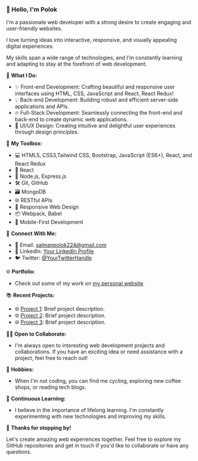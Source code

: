 ### 👋 Hello, I'm Polok

I'm a passionate web developer with a strong desire to create engaging and user-friendly websites.

 I love turning ideas into interactive, responsive, and visually appealing digital experiences. 

My skills span a wide range of technologies, and I'm constantly learning and adapting to stay at the forefront of web development.

🚀 **What I Do:**
- ✨ Front-end Development: Crafting beautiful and responsive user interfaces using HTML, CSS, JavaScript and React, React Redux! 
- 💡 Back-end Development: Building robust and efficient server-side applications and APIs.
- 🔥 Full-Stack Development: Seamlessly connecting the front-end and back-end to create dynamic web applications.
- 🎨 UI/UX Design: Creating intuitive and delightful user experiences through design principles.

🌟 **My Toolbox:**
- 💻 HTML5, CSS3,Tailwind CSS, Bootstrap, JavaScript (ES6+),  React,  and React Redux 
- 🎨 React 
- 🚀 Node.js, Express.js
- 🛠️ Git, GitHub
- 🗃️  MongoDB
- 🌐 RESTful APIs
- 🧰 Responsive Web Design
- 📦 Webpack, Babel
- 📱 Mobile-First Development

🔗 **Connect With Me:**
- 📧 Email: salmanpolok224@gmail.com
- 💼 LinkedIn: [Your LinkedIn Profile](https://www.linkedin.com/in/yourprofile)
- 🐦 Twitter: [@YourTwitterHandle](https://twitter.com/yourhandle)

🌐 **Portfolio:**
- Check out some of my work on [my personal website](https://www.yourwebsite.com).

📚 **Recent Projects:**
- 🌐 [Project 1](https://github.com/yourusername/project1): Brief project description.
- 🌐 [Project 2](https://github.com/yourusername/project2): Brief project description.
- 🌐 [Project 3](https://github.com/yourusername/project3): Brief project description.

👨‍💻 **Open to Collaborate:**
- I'm always open to interesting web development projects and collaborations. If you have an exciting idea or need assistance with a project, feel free to reach out!

🚴 **Hobbies:**
- When I'm not coding, you can find me cycling, exploring new coffee shops, or reading tech blogs.

📖 **Continuous Learning:**
- I believe in the importance of lifelong learning. I'm constantly experimenting with new technologies and improving my skills.

🙏 **Thanks for stopping by!**

Let's create amazing web experiences together. Feel free to explore my GitHub repositories and get in touch if you'd like to collaborate or have any questions.
